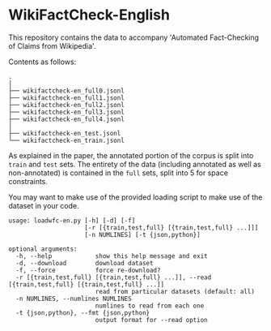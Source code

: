 # WikiFactCheck-English

This repository contains the data to accompany 
'Automated Fact-Checking of Claims from Wikipedia'.
  
Contents as follows:
```
.
│
├── wikifactcheck-en_full0.jsonl
├── wikifactcheck-en_full1.jsonl
├── wikifactcheck-en_full2.jsonl
├── wikifactcheck-en_full3.jsonl
├── wikifactcheck-en_full4.jsonl
│
├── wikifactcheck-en_test.jsonl
└── wikifactcheck-en_train.jsonl
```

As explained in the paper, the annotated portion of the corpus is split into `train` and `test` sets.
The entirety of the data (including annotated as well as non-annotated) is contained in the `full` sets, split into 5 for space constraints.

You may want to make use of the provided loading script to make use of the
dataset in your code.
```
usage: loadwfc-en.py [-h] [-d] [-f]
                     [-r [{train,test,full} [{train,test,full} ...]]]
                     [-n NUMLINES] [-t {json,python}]

optional arguments:
  -h, --help            show this help message and exit
  -d, --download        download dataset
  -f, --force           force re-download?
  -r [{train,test,full} [{train,test,full} ...]], --read [{train,test,full} [{train,test,full} ...]]
                        read from particular datasets (default: all)
  -n NUMLINES, --numlines NUMLINES
                        numlines to read from each one
  -t {json,python}, --fmt {json,python}
                        output format for --read option
```
